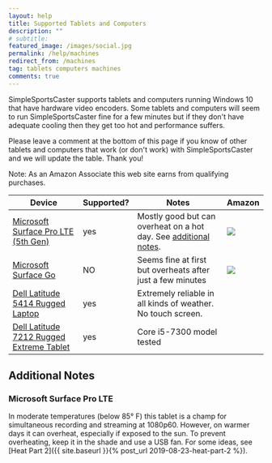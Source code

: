 ```yaml
---
layout: help
title: Supported Tablets and Computers
description: ""
# subtitle: 
featured_image: /images/social.jpg
permalink: /help/machines
redirect_from: /machines
tag: tablets computers machines
comments: true
---
```


SimpleSportsCaster supports tablets and computers running Windows 10 that have hardware video encoders. Some tablets and computers will seem to run SimpleSportsCaster fine for a few minutes but if they don't have adequate cooling then they get too hot and performance suffers.

Please leave a comment at the bottom of this page if you know of other tablets and computers that work (or don't work) with SimpleSportsCaster and we will update the table. Thank you! 

Note: As an Amazon Associate this web site earns from qualifying purchases.

| Device | Supported? | Notes | Amazon |
|--------|------------|-------|--------|
| [Microsoft Surface Pro LTE (5th Gen)](https://www.microsoft.com/en-us/p/surface-pro-5th-gen-for-business/907TDS4DGWWV/J7KS) | yes | Mostly good but can overheat on a hot day. See [additional notes](#microsoft-surface-pro-lte). | <a href="https://www.amazon.com/Microsoft-Surface-Intel-Core-128GB/dp/B07CFYPSD2/ref=as_li_ss_il?keywords=Surface+Pro+LTE+5th+gen&qid=1571282450&sr=8-3&linkCode=li2&tag=zofwarellc-20&linkId=77585eb208f123aad676ad68898c10f4&language=en_US" target="_blank"><img border="0" src="//ws-na.amazon-adsystem.com/widgets/q?_encoding=UTF8&ASIN=B07CFYPSD2&Format=_SL160_&ID=AsinImage&MarketPlace=US&ServiceVersion=20070822&WS=1&tag=zofwarellc-20&language=en_US" ></a><img src="https://ir-na.amazon-adsystem.com/e/ir?t=zofwarellc-20&language=en_US&l=li2&o=1&a=B07CFYPSD2" width="1" height="1" border="0" alt="" style="border:none !important; margin:0px !important;" /> |
| [Microsoft Surface Go](https://www.microsoft.com/en-us/p/surface-go/8V9DP4LNKNSZ/000R) | NO | Seems fine at first but overheats after just a few minutes | <a href="https://www.amazon.com/Microsoft-Surface-Touchscreen-PixelSense-Pentium/dp/B07MGZ4DT6/ref=as_li_ss_il?keywords=Surface+Go&qid=1571285057&s=electronics&sr=1-4&linkCode=li2&tag=zofwarellc-20&linkId=a514d8172838e32624fffa56285e7437&language=en_US" target="_blank"><img border="0" src="//ws-na.amazon-adsystem.com/widgets/q?_encoding=UTF8&ASIN=B07MGZ4DT6&Format=_SL160_&ID=AsinImage&MarketPlace=US&ServiceVersion=20070822&WS=1&tag=zofwarellc-20&language=en_US" ></a><img src="https://ir-na.amazon-adsystem.com/e/ir?t=zofwarellc-20&language=en_US&l=li2&o=1&a=B07MGZ4DT6" width="1" height="1" border="0" alt="" style="border:none !important; margin:0px !important;" /> |
| [Dell Latitude 5414 Rugged Laptop](https://www.dell.com/Ai/business/p/latitude-14-5414-laptop/pd) | yes | Extremely reliable in all kinds of weather. No touch screen. | |
| [Dell Latitude 7212 Rugged Extreme Tablet]() | yes | Core i5-7300 model tested| |

## Additional Notes

### Microsoft Surface Pro LTE
In moderate temperatures (below 85&deg; F) this tablet is a champ for simultaneous recording and streaming at 1080p60. However, on warmer days it can overheat, especially if exposed to the sun. To prevent overheating, keep it in the shade and use a USB fan. For some ideas, see [Heat Part 2]({{ site.baseurl }}{% post_url 2019-08-23-heat-part-2 %}).

<br/>
